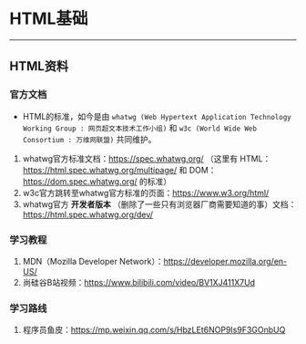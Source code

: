# HTML基础

---

## HTML资料

### 官方文档

- HTML的标准，如今是由 `whatwg (Web Hypertext Application Technology Working Group : 网页超文本技术工作小组)` 和 `w3c (World Wide Web Consortium : 万维网联盟)` 共同维护。

1. whatwg官方标准文档：https://spec.whatwg.org/ （这里有 HTML：https://html.spec.whatwg.org/multipage/ 和 DOM：https://dom.spec.whatwg.org/ 的标准）
2. w3c官方跳转至whatwg官方标准的页面：https://www.w3.org/html/
3. whatwg官方 **开发者版本** （删除了一些只有浏览器厂商需要知道的事）文档：https://html.spec.whatwg.org/dev/

### 学习教程

1. MDN（Mozilla Developer Network）：https://developer.mozilla.org/en-US/
2. 尚硅谷B站视频：https://www.bilibili.com/video/BV1XJ411X7Ud

### 学习路线

1. 程序员鱼皮：https://mp.weixin.qq.com/s/HbzLEt6NOP9Is9F3GOnbUQ

